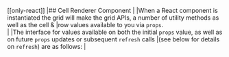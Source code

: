 [[only-react]]
|## Cell Renderer Component
|
|When a React component is instantiated the grid will make the grid APIs, a number of utility methods as well as the cell &
|row values available to you via `props`.  
|
|The interface for values available on both the initial `props` value, as well as on future `props` updates or subsequent `refresh` calls
|(see below for details on `refresh`) are as follows:
|
